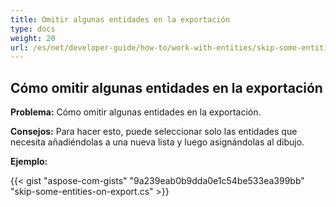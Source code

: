 ```yaml
---
title: Omitir algunas entidades en la exportación
type: docs
weight: 20
url: /es/net/developer-guide/how-to/work-with-entities/skip-some-entities-on-export/
---
```



## **Cómo omitir algunas entidades en la exportación**

**Problema:** Cómo omitir algunas entidades en la exportación.

**Consejos:** Para hacer esto, puede seleccionar solo las entidades que necesita añadiéndolas a una nueva lista y luego asignándolas al dibujo.

**Ejemplo:**

{{< gist "aspose-com-gists" "9a239eab0b9dda0e1c54be533ea399bb" "skip-some-entities-on-export.cs" >}}
